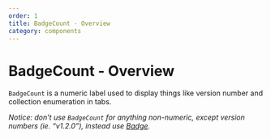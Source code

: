 ```yaml
---
order: 1
title: BadgeCount - Overview
category: components
---
```


# BadgeCount - Overview

`BadgeCount` is a numeric label used to display things like version number and collection enumeration in tabs.

_Notice: don’t use `BadgeCount` for anything non-numeric, except version numbers (ie. “v1.2.0”), instead use [Badge](/components/badge/)._
